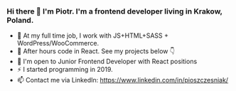 ### Hi there 👋 I'm Piotr. I'm a frontend developer living in Krakow, Poland.
 
- :office: At my full time job, I work with JS+HTML+SASS + WordPress/WooCommerce. 
- :palm_tree: After hours code in React. See my projects below 👇
- 🤝 I'm open to Junior Frontend Developer with React positions
- :zap: I started programming in 2019.
- 📫 Contact me via LinkedIn: https://www.linkedin.com/in/pioszczesniak/

<!--
**piotrszczesniak/piotrszczesniak** is a ✨ _special_ ✨ repository because its `README.md` (this file) appears on your GitHub profile.

Here are some ideas to get you started:

- 🔭 I’m currently working on ...
- 🌱 I’m currently learning ...
- 👯 I’m looking to collaborate on ...
- 🤔 I’m looking for help with ...
- 💬 Ask me about ...
- 📫 How to reach me: ...
- 😄 Pronouns: ...
- ⚡ Fun fact: ...
-->
